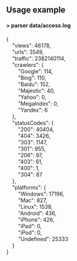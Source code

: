 ## Usage example  
 #### > parser data/access.log    
    
{  
&nbsp;&nbsp;&nbsp;&nbsp;"views": 46178,  
&nbsp;&nbsp;&nbsp;&nbsp;"urls": 3549,  
&nbsp;&nbsp;&nbsp;&nbsp;"traffic": 2382140114,  
&nbsp;&nbsp;&nbsp;&nbsp;"crawlers": {  
&nbsp;&nbsp;&nbsp;&nbsp;&nbsp;&nbsp;&nbsp;&nbsp;"Google": 114,  
&nbsp;&nbsp;&nbsp;&nbsp;&nbsp;&nbsp;&nbsp;&nbsp;"Bing": 110,  
&nbsp;&nbsp;&nbsp;&nbsp;&nbsp;&nbsp;&nbsp;&nbsp;"Baidu": 152,  
&nbsp;&nbsp;&nbsp;&nbsp;&nbsp;&nbsp;&nbsp;&nbsp;"Majestic": 40,  
&nbsp;&nbsp;&nbsp;&nbsp;&nbsp;&nbsp;&nbsp;&nbsp;"Yahoo": 0,  
&nbsp;&nbsp;&nbsp;&nbsp;&nbsp;&nbsp;&nbsp;&nbsp;"MegaIndex": 0,  
&nbsp;&nbsp;&nbsp;&nbsp;&nbsp;&nbsp;&nbsp;&nbsp;"Yandex": 6  
&nbsp;&nbsp;&nbsp;&nbsp;},  
&nbsp;&nbsp;&nbsp;&nbsp;"statusCodes": {  
&nbsp;&nbsp;&nbsp;&nbsp;&nbsp;&nbsp;&nbsp;&nbsp;"200": 40404,  
&nbsp;&nbsp;&nbsp;&nbsp;&nbsp;&nbsp;&nbsp;&nbsp;"404": 3426,  
&nbsp;&nbsp;&nbsp;&nbsp;&nbsp;&nbsp;&nbsp;&nbsp;"303": 1147,  
&nbsp;&nbsp;&nbsp;&nbsp;&nbsp;&nbsp;&nbsp;&nbsp;"301": 955,  
&nbsp;&nbsp;&nbsp;&nbsp;&nbsp;&nbsp;&nbsp;&nbsp;"206": 97,  
&nbsp;&nbsp;&nbsp;&nbsp;&nbsp;&nbsp;&nbsp;&nbsp;"403": 61,  
&nbsp;&nbsp;&nbsp;&nbsp;&nbsp;&nbsp;&nbsp;&nbsp;"400": 1,  
&nbsp;&nbsp;&nbsp;&nbsp;&nbsp;&nbsp;&nbsp;&nbsp;"304": 87  
&nbsp;&nbsp;&nbsp;&nbsp;},  
&nbsp;&nbsp;&nbsp;&nbsp;"platforms": {  
&nbsp;&nbsp;&nbsp;&nbsp;&nbsp;&nbsp;&nbsp;&nbsp;"Windows": 17196,  
&nbsp;&nbsp;&nbsp;&nbsp;&nbsp;&nbsp;&nbsp;&nbsp;"Mac": 827,  
&nbsp;&nbsp;&nbsp;&nbsp;&nbsp;&nbsp;&nbsp;&nbsp;"Linux": 1538,  
&nbsp;&nbsp;&nbsp;&nbsp;&nbsp;&nbsp;&nbsp;&nbsp;"Android": 436,  
&nbsp;&nbsp;&nbsp;&nbsp;&nbsp;&nbsp;&nbsp;&nbsp;"iPhone": 426,  
&nbsp;&nbsp;&nbsp;&nbsp;&nbsp;&nbsp;&nbsp;&nbsp;"iPad": 0,  
&nbsp;&nbsp;&nbsp;&nbsp;&nbsp;&nbsp;&nbsp;&nbsp;"iPod": 0,  
&nbsp;&nbsp;&nbsp;&nbsp;&nbsp;&nbsp;&nbsp;&nbsp;"Undefined": 25333  
&nbsp;&nbsp;&nbsp;&nbsp;}  
}